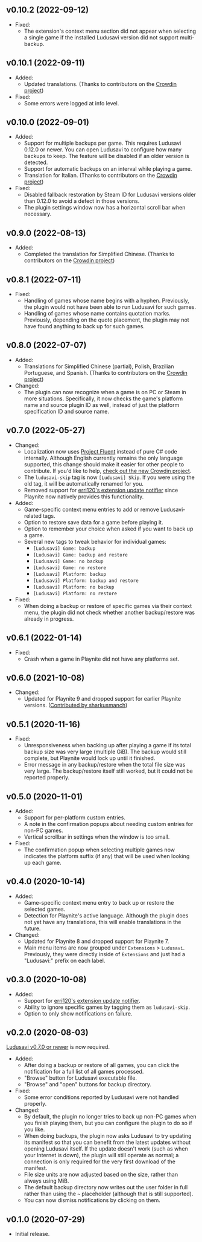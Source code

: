 ## v0.10.2 (2022-09-12)

* Fixed:
  * The extension's context menu section did not appear when selecting a single game
    if the installed Ludusavi version did not support multi-backup.

## v0.10.1 (2022-09-11)

* Added:
  * Updated translations.
    (Thanks to contributors on the [Crowdin project](https://crowdin.com/project/ludusavi-playnite))
* Fixed:
  * Some errors were logged at info level.

## v0.10.0 (2022-09-01)

* Added:
  * Support for multiple backups per game. This requires Ludusavi 0.12.0 or newer.
    You can open Ludusavi to configure how many backups to keep.
    The feature will be disabled if an older version is detected.
  * Support for automatic backups on an interval while playing a game.
  * Translation for Italian.
    (Thanks to contributors on the [Crowdin project](https://crowdin.com/project/ludusavi-playnite))
* Fixed:
  * Disabled fallback restoration by Steam ID for Ludusavi versions older than
    0.12.0 to avoid a defect in those versions.
  * The plugin settings window now has a horizontal scroll bar when necessary.

## v0.9.0 (2022-08-13)

* Added:
  * Completed the translation for Simplified Chinese.
    (Thanks to contributors on the [Crowdin project](https://crowdin.com/project/ludusavi-playnite))

## v0.8.1 (2022-07-11)

* Fixed:
  * Handling of games whose name begins with a hyphen.
    Previously, the plugin would not have been able to run Ludusavi for such games.
  * Handling of games whose name contains quotation marks.
    Previously, depending on the quote placement, the plugin may not have found
    anything to back up for such games.

## v0.8.0 (2022-07-07)

* Added:
  * Translations for Simplified Chinese (partial), Polish, Brazilian Portuguese, and Spanish.
    (Thanks to contributors on the [Crowdin project](https://crowdin.com/project/ludusavi-playnite))
* Changed:
  * The plugin can now recognize when a game is on PC or Steam in more situations.
    Specifically, it now checks the game's platform name and source plugin ID as well,
    instead of just the platform specification ID and source name.

## v0.7.0 (2022-05-27)

* Changed:
  * Localization now uses [Project Fluent](https://projectfluent.org) instead of pure C# code internally.
    Although English currently remains the only language supported, this change
    should make it easier for other people to contribute. If you'd like to help,
    [check out the new Crowdin project](https://crowdin.com/project/ludusavi-playnite).
  * The `ludusavi-skip` tag is now `[Ludusavi] Skip`.
    If you were using the old tag, it will be automatically renamed for you.
  * Removed support for [erri120's extension update notifier](https://github.com/erri120/Playnite.Extensions)
    since Playnite now natively provides this functionality.
* Added:
  * Game-specific context menu entries to add or remove Ludusavi-related tags.
  * Option to restore save data for a game before playing it.
  * Option to remember your choice when asked if you want to back up a game.
  * Several new tags to tweak behavior for individual games:
    * `[Ludusavi] Game: backup`
    * `[Ludusavi] Game: backup and restore`
    * `[Ludusavi] Game: no backup`
    * `[Ludusavi] Game: no restore`
    * `[Ludusavi] Platform: backup`
    * `[Ludusavi] Platform: backup and restore`
    * `[Ludusavi] Platform: no backup`
    * `[Ludusavi] Platform: no restore`
* Fixed:
  * When doing a backup or restore of specific games via their context menu,
    the plugin did not check whether another backup/restore was already in progress.

## v0.6.1 (2022-01-14)

* Fixed:
  * Crash when a game in Playnite did not have any platforms set.

## v0.6.0 (2021-10-08)

* Changed:
  * Updated for Playnite 9 and dropped support for earlier Playnite versions.
    ([Contributed by sharkusmanch](https://github.com/mtkennerly/ludusavi-playnite/pull/19))

## v0.5.1 (2020-11-16)

* Fixed:
  * Unresponsiveness when backing up after playing a game if its total backup
    size was very large (multiple GiB). The backup would still complete, but
    Playnite would lock up until it finished.
  * Error message in any backup/restore when the total file size was very large.
    The backup/restore itself still worked, but it could not be reported properly.

## v0.5.0 (2020-11-01)

* Added:
  * Support for per-platform custom entries.
  * A note in the confirmation popups about needing custom entries for non-PC games.
  * Vertical scrollbar in settings when the window is too small.
* Fixed:
  * The confirmation popup when selecting multiple games now indicates the
    platform suffix (if any) that will be used when looking up each game.

## v0.4.0 (2020-10-14)

* Added:
  * Game-specific context menu entry to back up or restore the selected games.
  * Detection for Playnite's active language. Although the plugin does not yet
    have any translations, this will enable translations in the future.
* Changed:
  * Updated for Playnite 8 and dropped support for Playnite 7.
  * Main menu items are now grouped under `Extensions` > `Ludusavi`.
    Previously, they were directly inside of `Extensions` and just had
    a "Ludusavi:" prefix on each label.

## v0.3.0 (2020-10-08)

* Added:
  * Support for [erri120's extension update notifier](https://github.com/erri120/Playnite.Extensions#extensions-updater).
  * Ability to ignore specific games by tagging them as `ludusavi-skip`.
  * Option to only show notifications on failure.

## v0.2.0 (2020-08-03)

[Ludusavi v0.7.0 or newer](https://github.com/mtkennerly/ludusavi/releases) is now required.

* Added:
  * After doing a backup or restore of all games, you can click the notification
    for a full list of all games processed.
  * "Browse" button for Ludusavi executable file.
  * "Browse" and "open" buttons for backup directory.
* Fixed:
  * Some error conditions reported by Ludusavi were not handled properly.
* Changed:
  * By default, the plugin no longer tries to back up non-PC games when you
    finish playing them, but you can configure the plugin to do so if you like.
  * When doing backups, the plugin now asks Ludusavi to try updating its manifest
    so that you can benefit from the latest updates without opening Ludusavi itself.
    If the update doesn't work (such as when your Internet is down), the plugin
    will still operate as normal; a connection is only required for the very first
    download of the manifest.
  * File size units are now adjusted based on the size, rather than always using MiB.
  * The default backup directory now writes out the user folder in full rather
    than using the `~` placeholder (although that is still supported).
  * You can now dismiss notifications by clicking on them.

## v0.1.0 (2020-07-29)

* Initial release.
